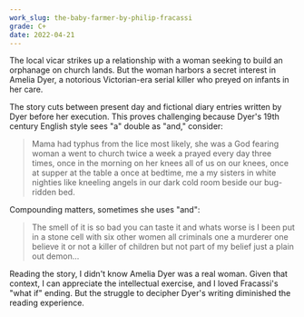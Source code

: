 ```yaml
---
work_slug: the-baby-farmer-by-philip-fracassi
grade: C+
date: 2022-04-21
---
```


The local vicar strikes up a relationship with a woman seeking to build an orphanage on church lands. But the woman harbors a secret interest in Amelia Dyer, a notorious Victorian-era serial killer who preyed on infants in her care.

<!-- end -->

The story cuts between present day and fictional diary entries written by Dyer before her execution. This proves challenging because Dyer's 19th century English style sees "a" double as "and," consider:

> Mama had typhus from the lice most likely, she was a God fearing woman a went to church twice a week a prayed every day three times, once in the morning on her knees all of us on our knees, once at supper at the table a once at bedtime, me a my sisters in white nighties like kneeling angels in our dark cold room beside our bug-ridden bed.

Compounding matters, sometimes she uses "and":

> The smell of it is so bad you can taste it and whats worse is I been put in a stone cell with six other women all criminals one a murderer one believe it or not a killer of children but not part of my belief just a plain out demon...

Reading the story, I didn't know Amelia Dyer was a real woman. Given that context, I can appreciate the intellectual exercise, and I loved Fracassi's "what if" ending. But the struggle to decipher Dyer's writing diminished the reading experience.